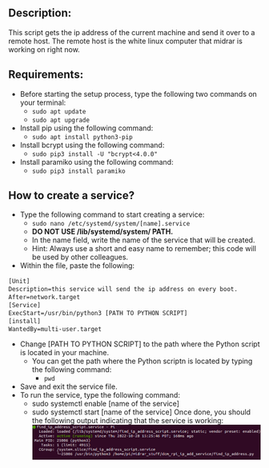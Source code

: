 ## Description:

This script gets the ip address of the current machine and send it over to a remote host. The remote host is the white linux computer that midrar is working on right now.

## Requirements:
- Before starting the setup process, type the following two commands on your terminal:
    - ```sudo apt update```
    - ```sudo apt upgrade```
- Install pip using the following command:
    - ```sudo apt install python3-pip```
- Install bcrypt using the following command:
    - ```sudo pip3 install -U "bcrypt<4.0.0"```
- Install paramiko using the following command:
    - ```sudo pip3 install paramiko```

## How to create a service?

- Type the following command to start creating a service:
    - ```sudo nano /etc/systemd/system/[name].service```
    - **DO NOT USE /lib/systemd/system/ PATH.**
    - In the name field, write the name of the service that will be created.
    - Hint: Always use a short and easy name to remember; this code will be used by other colleagues.
- Within the file, paste the following:
```
[Unit]
Description=this service will send the ip address on every boot.
After=network.target
[Service]
ExecStart=/usr/bin/python3 [PATH TO PYTHON SCRIPT]
[install]
WantedBy=multi-user.target
```
- Change [PATH TO PYTHON SCRIPT] to the path where the Python script is located in your machine.
    - You can get the path where the Python scriptn is located by typing the following command:
        - ```pwd```
- Save and exit the service file.
- To run the service, type the following command:
    - sudo systemctl enable [name of the service]
    - sudo systemctl start [name of the service]
Once done, you should the following output indicating that the service is working:
![Output](service.png)
